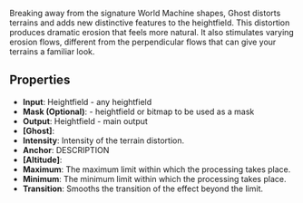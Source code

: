 

Breaking away from the signature World Machine shapes, Ghost distorts terrains and adds new distinctive features to the heightfield. This distortion produces dramatic erosion that feels more natural. It also stimulates varying erosion flows, different from the perpendicular flows that can give your terrains a familiar look. 

## Properties
- **Input**: Heightfield - any heightfield
- **Mask (Optional)**: - heightfield or bitmap to be used as a mask
- **Output**: Heightfield - main output
- **[Ghost]**: 
- **Intensity**: Intensity of the terrain distortion.
- **Anchor**: DESCRIPTION
- **[Altitude]**: 
- **Maximum**: The maximum limit within which the processing takes place.
- **Minimum**: The minimum limit within which the processing takes place.
- **Transition**: Smooths the transition of the effect beyond the limit.




